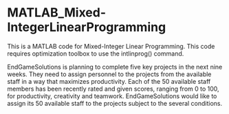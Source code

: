 # MATLAB_Mixed-IntegerLinearProgramming
This is a MATLAB code for Mixed-Integer Linear Programming. This code requires optimization toolbox to use the intlinprog() command.

EndGameSolutions is planning to complete five key projects in the next nine weeks. They
need to assign personnel to the projects from the available staff in a way that maximizes
productivity. Each of the 50 available staff members has been recently rated and given scores, ranging
from 0 to 100, for productivity, creativity and teamwork. EndGameSolutions would like to assign its 50 available staff to the projects subject to
the several conditions.

